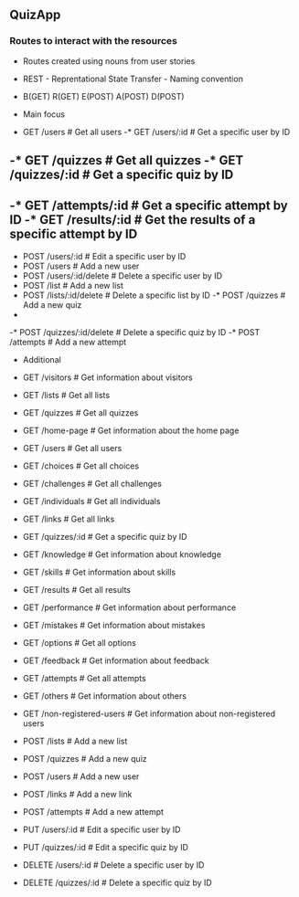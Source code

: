 ## QuizApp

### Routes to interact with the resources
* Routes created using nouns from user stories
* REST - Reprentational State Transfer - Naming convention
* B(GET) R(GET) E(POST) A(POST) D(POST)

* Main focus

- GET     /users             # Get all users
-* GET     /users/:id         # Get a specific user by ID

-* GET     /quizzes           # Get all quizzes
-* GET     /quizzes/:id       # Get a specific quiz by ID
- 
-* GET     /attempts/:id      # Get a specific attempt by ID
-* GET     /results/:id       # Get the results of a specific attempt by ID
- 
- POST    /users/:id         # Edit a specific user by ID
- POST    /users             # Add a new user
- POST    /users/:id/delete  # Delete a specific user by ID
- POST    /list              # Add a new list
- POST    /lists/:id/delete  # Delete a specific list by ID
-* POST    /quizzes           # Add a new quiz
- 
-* POST    /quizzes/:id/delete  # Delete a specific quiz by ID
-* POST    /attempts            # Add a new attempt

* Additional 

- GET     /visitors           # Get information about visitors
- GET     /lists              # Get all lists
- GET     /quizzes            # Get all quizzes
- GET     /home-page          # Get information about the home page
- GET     /users              # Get all users
- GET     /choices            # Get all choices
- GET     /challenges         # Get all challenges
- GET     /individuals        # Get all individuals
- GET     /links              # Get all links
- GET     /quizzes/:id        # Get a specific quiz by ID
- GET     /knowledge          # Get information about knowledge
- GET     /skills             # Get information about skills
- GET     /results            # Get all results
- GET     /performance        # Get information about performance
- GET     /mistakes           # Get information about mistakes
- GET     /options            # Get all options
- GET     /feedback           # Get information about feedback
- GET     /attempts           # Get all attempts
- GET     /others             # Get information about others
- GET     /non-registered-users   # Get information about non-registered users

- POST    /lists              # Add a new list
- POST    /quizzes            # Add a new quiz
- POST    /users              # Add a new user
- POST    /links              # Add a new link
- POST    /attempts           # Add a new attempt

- PUT     /users/:id          # Edit a specific user by ID
- PUT     /quizzes/:id        # Edit a specific quiz by ID

- DELETE  /users/:id          # Delete a specific user by ID
- DELETE  /quizzes/:id        # Delete a specific quiz by ID
